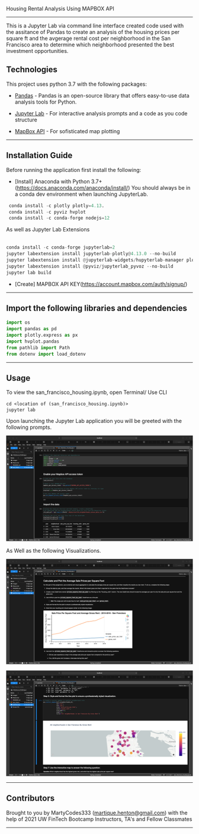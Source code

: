 Housing Rental Analysis Using MAPBOX API

---

This is a Jupyter Lab via command line interface created code used with the assitance of Pandas to create an analysis of the housing prices per square ft and the avgerage rental cost per neighborhood in the San Francisco area to determine which neighborhood presented the best investment opportunities.

## Technologies

This project uses python 3.7 with the following packages:

* [Pandas](https://github.com/pandas-dev/pandas) - Pandas is an open-source library that offers easy-to-use data analysis tools for Python.

* [Jupyter Lab](https://github.com/jupyterlab/jupyterlab-git) - For interactive analysis prompts and a code as you code structure

* [MapBox API](https://docs.mapbox.com) - For sofisticated map plotting



 
---

## Installation Guide

Before running the application first install the following:


* [Install] Anaconda with Python 3.7+(https://docs.anaconda.com/anaconda/install/)
You should always be in a conda dev environment when launching JupyterLab.

```python
 conda install -c plotly plotly=4.13.
 conda install -c pyviz hvplot
 conda install -c conda-forge nodejs=12

```
As well as Jupyter Lab Extensions

```python

conda install -c conda-forge jupyterlab=2
jupyter labextension install jupyterlab-plotly@4.13.0 --no-build
jupyter labextension install @jupyterlab-widgets/hupyterlab-manager plotlywidget@4.13.0 --no-build
jupyter labextension install @pyviz/jupyterlab_pyvoz --no-build
jupyter lab build

```
* [Create] MAPBOX API KEY(https://account.mapbox.com/auth/signup/)



---

## Import the following libraries and dependencies 

```python
import os
import pandas as pd
import plotly.express as px
import hvplot.pandas
from pathlib import Path
from dotenv import load_dotenv
```
---

## Usage

To view the san_francisco_housing.ipynb, open Terminal/ Use CLI

```conda activate dev
cd <location of (san_francisco_housing.ipynb)>
jupyter lab
```

Upon launching the Jupyter Lab application you will be greeted with the following prompts.

![San Francisco Housin](san_fran.png)


As Well as the following Visualizations.

![Plot](san_fran2.png)

![MapBox](san_fran3.png)



---

## Contributors

Brought to you by MartyCodes333 (martique.henton@gmail.com) with the help of 2021 UW FinTech Bootcamp Instructors, TA's and Fellow Classmates


---